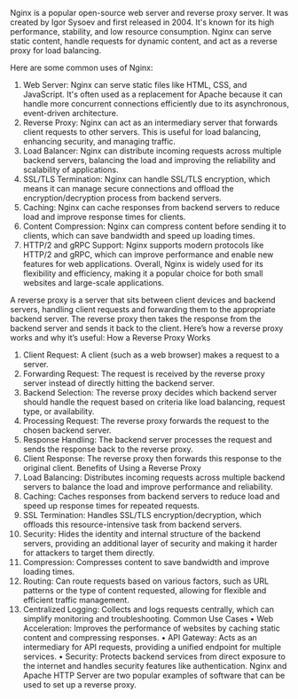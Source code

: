 Nginx is a popular open-source web server and reverse proxy server. It was created by Igor Sysoev and first released in 2004. It's known for its high performance, stability, and low resource consumption. Nginx can serve static content, handle requests for dynamic content, and act as a reverse proxy for load balancing.

Here are some common uses of Nginx:
1. Web Server: Nginx can serve static files like HTML, CSS, and JavaScript. It's often used as a replacement for Apache because it can handle more concurrent connections efficiently due to its asynchronous, event-driven architecture.
2. Reverse Proxy: Nginx can act as an intermediary server that forwards client requests to other servers. This is useful for load balancing, enhancing security, and managing traffic.
3. Load Balancer: Nginx can distribute incoming requests across multiple backend servers, balancing the load and improving the reliability and scalability of applications.
4. SSL/TLS Termination: Nginx can handle SSL/TLS encryption, which means it can manage secure connections and offload the encryption/decryption process from backend servers.
5. Caching: Nginx can cache responses from backend servers to reduce load and improve response times for clients.
6. Content Compression: Nginx can compress content before sending it to clients, which can save bandwidth and speed up loading times.
7. HTTP/2 and gRPC Support: Nginx supports modern protocols like HTTP/2 and gRPC, which can improve performance and enable new features for web applications.
Overall, Nginx is widely used for its flexibility and efficiency, making it a popular choice for both small websites and large-scale applications.

A reverse proxy is a server that sits between client devices and backend servers, handling client requests and forwarding them to the appropriate backend server. The reverse proxy then takes the response from the backend server and sends it back to the client.
Here’s how a reverse proxy works and why it’s useful:
How a Reverse Proxy Works
1. Client Request: A client (such as a web browser) makes a request to a server.
2. Forwarding Request: The request is received by the reverse proxy server instead of directly hitting the backend server.
3. Backend Selection: The reverse proxy decides which backend server should handle the request based on criteria like load balancing, request type, or availability.
4. Processing Request: The reverse proxy forwards the request to the chosen backend server.
5. Response Handling: The backend server processes the request and sends the response back to the reverse proxy.
6. Client Response: The reverse proxy then forwards this response to the original client.
Benefits of Using a Reverse Proxy
1. Load Balancing: Distributes incoming requests across multiple backend servers to balance the load and improve performance and reliability.
2. Caching: Caches responses from backend servers to reduce load and speed up response times for repeated requests.
3. SSL Termination: Handles SSL/TLS encryption/decryption, which offloads this resource-intensive task from backend servers.
4. Security: Hides the identity and internal structure of the backend servers, providing an additional layer of security and making it harder for attackers to target them directly.
5. Compression: Compresses content to save bandwidth and improve loading times.
6. Routing: Can route requests based on various factors, such as URL patterns or the type of content requested, allowing for flexible and efficient traffic management.
7. Centralized Logging: Collects and logs requests centrally, which can simplify monitoring and troubleshooting.
Common Use Cases
• Web Acceleration: Improves the performance of websites by caching static content and compressing responses.
• API Gateway: Acts as an intermediary for API requests, providing a unified endpoint for multiple services.
• Security: Protects backend services from direct exposure to the internet and handles security features like authentication.
Nginx and Apache HTTP Server are two popular examples of software that can be used to set up a reverse proxy.

